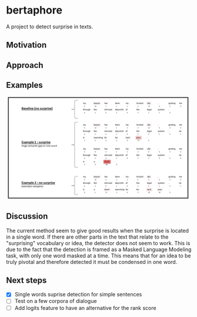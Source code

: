 # bertaphore
A project to detect surprise in texts.

## Motivation

<!-- intended for dialogue analysis bc simple sentences, and the text is more free-->


## Approach 

<!-- describe how is works-->

## Examples
<img src="https://github.com/PierrickLeroy/bertaphore/blob/master/images/readme_images/shark_laywer_prey.png" width="500" />

## Discussion

The current method seem to give good results when the surprise is located in a single word. If there are other parts in the text that relate to the "surprising" vocabulary or idea, the detector does not seem to work. This is due to the fact that the detection is framed as a Masked Language Modeling task, with only one word masked at a time. This means that for an idea to be truly pivotal and therefore detected it must be condensed in one word.


## Next steps

- [x] Single words suprise detection for simple sentences
- [ ] Test on a few corpora of dialogue
- [ ] Add logits feature to have an alternative for the rank score
